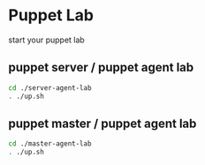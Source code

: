 # Puppet Lab 
start your puppet lab

## puppet server / puppet agent lab
```` bash
cd ./server-agent-lab
. ./up.sh
````
## puppet master / puppet agent lab
```` bash
cd ./master-agent-lab
. ./up.sh
````
